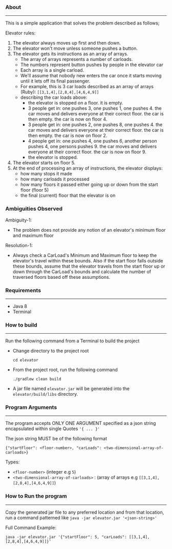 ### About

---

This is a simple application that solves the problem described as follows;

Elevator rules:

1. The elevator always moves up first and then down.
2. The elevator won't move unless someone pushes a button.
3. The elevator gets its instructions as an array of arrays.
    - The array of arrays represents a number of carloads.
    - The numbers represent button pushes by people in the elevator car
    - Each array is a single carload.
    - We'll assume that nobody new enters the car once it starts moving until it lets off its final passenger.
    - For example, this is 3 car loads described as an array of arrays (Ruby):
      `[[3,1,4],[2,8,4],[4,6,4,9]]`
    - describing the car loads above:
        - the elevator is stopped on a floor. it is empty.
        - 3 people get in: one pushes 3, one pushes 1, one pushes 4. the car moves and delivers everyone at their
          correct floor. the car is then empty. the car is now on floor 4.
        - 3 people get in: one pushes 2, one pushes 8, one pushes 4. the car moves and delivers everyone at their
          correct floor. the car is then empty. the car is now on floor 2.
        - 4 people get in: one pushes 4, one pushes 6, another person pushes 4, one persons pushes 9. the car moves and
          delivers everyone at their correct floor. the car is now on floor 9.
        - the elevator is stopped.
4. The elevator starts on floor 5.
5. At the end of processing an array of instructions, the elevator displays:
    - how many stops it made
    - how many carloads it processed
    - how many floors it passed either going up or down from the start floor (floor 5)
    - the final (current) floor that the elevator is on

### Ambiguities Observed

Ambiguity-1:

- The problem does not provide any notion of an elevator's minimum floor and maximum floor

Resolution-1:

- Always check a CarLoad's Minimum and Maximum floor to keep the elevator's travel within these bounds. Also if the
  start floor falls outside these bounds, assume that the elevator travels from the start floor up or down through the
  CarLoad's bounds and calculate the number of traversed floors based off these assumptions.

### Requirements

---

- Java 8
- Terminal

### How to build

---

Run the following command from a Terminal to build the project

- Change directory to the project root
    ```
    cd elevator
    ```

- From the project root, run the following command
    ```
    ./gradlew clean build
    ```

- A jar file named `elevator.jar` will be generated into the `elevator/build/libs` directory.

### Program Arguments

---

The program accepts ONLY ONE ARGUMENT specified as a json string encapsulated within single Quotes `'{ ... }'`

The json string MUST be of the following format

```
{"startFloor": <floor-number>, "carLoads": <two-dimensional-array-of-carloads>}
```

Types:

- `<floor-number>` (integer e.g `5`)
- `<two-dimensional-array-of-carloads>` : (array of arrays e.g `[[3,1,4],[2,8,4],[4,6,4,9]]`)

### How to Run the program

---

Copy the generated jar file to any preferred location and from that location, run a command patterned
like `java -jar elevator.jar '<json-string>'`

Full Command Example:

```
java -jar elevator.jar '{"startFloor": 5, "carLoads": [[3,1,4],[2,8,4],[4,6,4,9]]}'
```

